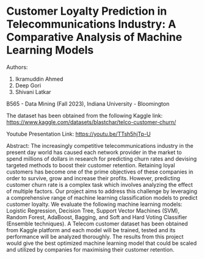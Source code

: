 # Customer Loyalty Prediction in Telecommunications Industry: A Comparative Analysis of Machine Learning Models

Authors: 
1. Ikramuddin Ahmed
2. Deep Gori
3. Shivani Latkar

B565 - Data Mining (Fall 2023), Indiana University - Bloomington

The dataset has been obtained from the following Kaggle link:
https://www.kaggle.com/datasets/blastchar/telco-customer-churn/

Youtube Presentation Link: https://youtu.be/TTsh5hjTp-U

Abstract:
The increasingly competitive telecommunications industry in the present day world has caused each network provider in the market to spend millions of dollars in research for predicting churn rates and devising targeted methods to boost their customer retention. Retaining loyal customers has become one of the prime objectives of these companies in order to survive, grow and increase their profits. However, predicting customer churn rate is a complex task which involves analyzing the effect of multiple factors. Our project aims to address this challenge by leveraging a comprehensive range of machine learning classification models to predict customer loyalty. We evaluate the following machine learning models: Logistic Regression, Decision Tree, Support Vector Machines (SVM), Random Forest, AdaBoost, Bagging, and Soft and Hard Voting Classifier (Ensemble techniques). A Telecom customer dataset has been obtained from Kaggle platform and each model will be trained, tested and its performance will be analyzed thoroughly. The results from this project would give the best optimized machine learning model that could be scaled and utilized by companies for maximising their customer retention.
